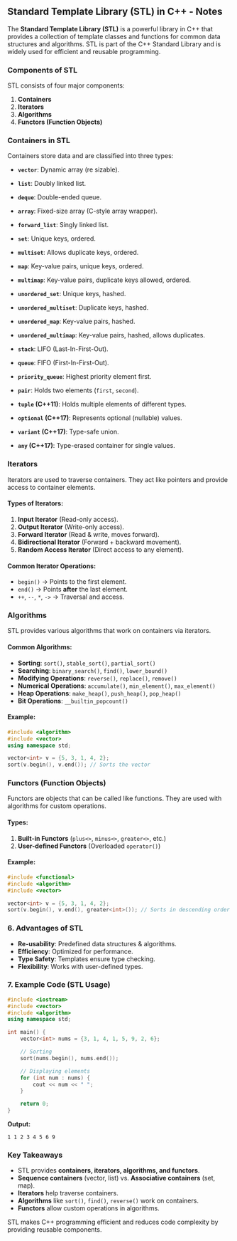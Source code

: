 ## **Standard Template Library (STL) in C++ - Notes**

The **Standard Template Library (STL)** is a powerful library in C++ that provides a collection of template classes and functions for common data structures and algorithms. STL is part of the C++ Standard Library and is widely used for efficient and reusable programming.

### **Components of STL**

STL consists of four major components:

1. **Containers**  
2. **Iterators**  
3. **Algorithms**  
4. **Functors (Function Objects)**  

### **Containers in STL**

Containers store data and are classified into three types:

- **`vector`**: Dynamic array (re sizable).
- **`list`**: Doubly linked list.
- **`deque`**: Double-ended queue.
- **`array`**: Fixed-size array (C-style array wrapper).
- **`forward_list`**: Singly linked list.

- **`set`**: Unique keys, ordered.
- **`multiset`**: Allows duplicate keys, ordered.
- **`map`**: Key-value pairs, unique keys, ordered.
- **`multimap`**: Key-value pairs, duplicate keys allowed, ordered.

- **`unordered_set`**: Unique keys, hashed.
- **`unordered_multiset`**: Duplicate keys, hashed.
- **`unordered_map`**: Key-value pairs, hashed.
- **`unordered_multimap`**: Key-value pairs, hashed, allows duplicates.

- **`stack`**: LIFO (Last-In-First-Out).
- **`queue`**: FIFO (First-In-First-Out).
- **`priority_queue`**: Highest priority element first.

- **`pair`**: Holds two elements (`first`, `second`).    
- **`tuple` (C++11)**: Holds multiple elements of different types.  
- **`optional` (C++17)**: Represents optional (nullable) values.
- **`variant` (C++17)**: Type-safe union.
- **`any` (C++17)**: Type-erased container for single values.

### **Iterators**

Iterators are used to traverse containers. They act like pointers and provide access to container elements.

#### **Types of Iterators:**

1. **Input Iterator** (Read-only access).
2. **Output Iterator** (Write-only access).
3. **Forward Iterator** (Read & write, moves forward).
4. **Bidirectional Iterator** (Forward + backward movement).
5. **Random Access Iterator** (Direct access to any element).

#### **Common Iterator Operations:**

- `begin()` → Points to the first element.
- `end()` → Points **after** the last element.
- `++`, `--`, `*`, `->` → Traversal and access.

### **Algorithms**

STL provides various algorithms that work on containers via iterators.

#### **Common Algorithms:**

- **Sorting**: `sort()`, `stable_sort()`, `partial_sort()`
- **Searching**: `binary_search()`, `find()`, `lower_bound()`
- **Modifying Operations**: `reverse()`, `replace()`, `remove()`
- **Numerical Operations**: `accumulate()`, `min_element()`, `max_element()`
- **Heap Operations**: `make_heap()`, `push_heap()`, `pop_heap()`
- **Bit Operations**: `__builtin_popcount()`

#### **Example:**

```cpp
#include <algorithm>
#include <vector>
using namespace std;

vector<int> v = {5, 3, 1, 4, 2};
sort(v.begin(), v.end()); // Sorts the vector
```

### **Functors (Function Objects)**

Functors are objects that can be called like functions. They are used with algorithms for custom operations.

#### **Types:**

1. **Built-in Functors** (`plus<>`, `minus<>`, `greater<>`, etc.)
2. **User-defined Functors** (Overloaded `operator()`)

#### **Example:**

```cpp
#include <functional>
#include <algorithm>
#include <vector>

vector<int> v = {5, 3, 1, 4, 2};
sort(v.begin(), v.end(), greater<int>()); // Sorts in descending order
```

### **6. Advantages of STL**

- **Re-usability**: Predefined data structures & algorithms.
- **Efficiency**: Optimized for performance.
- **Type Safety**: Templates ensure type checking.
- **Flexibility**: Works with user-defined types.

### **7. Example Code (STL Usage)**

```cpp
#include <iostream>
#include <vector>
#include <algorithm>
using namespace std;

int main() {
    vector<int> nums = {3, 1, 4, 1, 5, 9, 2, 6};

    // Sorting
    sort(nums.begin(), nums.end());

    // Displaying elements
    for (int num : nums) {
        cout << num << " ";
    }

    return 0;
}
```

**Output:**

```
1 1 2 3 4 5 6 9
```

### **Key Takeaways**

- STL provides **containers, iterators, algorithms, and functors**.  
- **Sequence containers** (vector, list) vs. **Associative containers** (set, map).  
- **Iterators** help traverse containers.  
- **Algorithms** like `sort()`, `find()`, `reverse()` work on containers.  
- **Functors** allow custom operations in algorithms.  

STL makes C++ programming efficient and reduces code complexity by providing reusable components.